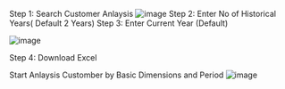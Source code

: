 Step 1: Search Customer Anlaysis
![image](https://github.com/sankarvinop/CustomerSalesAnalysis/assets/18752566/f640965b-5d26-4d18-9618-96f248c0b2ee)
Step 2: Enter No of Historical Years( Default 2 Years)
Step 3: Enter Current Year (Default)

  ![image](https://github.com/sankarvinop/CustomerSalesAnalysis/assets/18752566/4a028089-92f7-41fa-93da-80ce32804ea0)

Step 4: Download Excel

Start Anlaysis Customber by Basic Dimensions and Period
![image](https://github.com/sankarvinop/CustomerSalesAnalysis/assets/18752566/8ef5f625-3346-43d5-b535-b9a98199e4a3)

